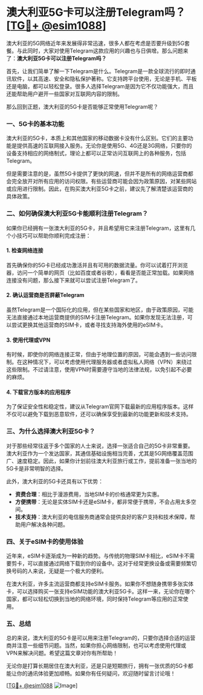 # 澳大利亚5G卡可以注册Telegram吗？[[TG💪+ @esim1088](https://t.me/s/esim1088)]

澳大利亚的5G网络近年来发展得非常迅速，很多人都在考虑是否要升级到5G套餐。与此同时，大家对使用Telegram这款应用的兴趣也与日俱增。那么问题来了：**澳大利亚5G卡可以注册Telegram吗？**

首先，让我们简单了解一下Telegram是什么。Telegram是一款全球流行的即时通讯软件，以其高速、安全和隐私保护著称。它支持跨平台使用，无论是手机、平板还是电脑，都可以轻松登录。很多人选择Telegram是因为它不仅功能强大，而且还能帮助用户避开一些国家对互联网内容的限制。

那么回到正题，澳大利亚的5G卡是否能够正常使用Telegram呢？

### 一、5G卡的基本功能

澳大利亚的5G卡，本质上和其他国家的移动数据卡没有什么区别。它们的主要功能是提供高速的互联网接入服务。无论你是使用5G、4G还是3G网络，只要你的设备支持相应的网络制式，理论上都可以正常访问互联网上的各种服务，包括Telegram。

但是需要注意的是，虽然5G卡提供了更快的网速，但并不是所有的网络运营商都会完全放开对所有应用的访问权限。有些运营商可能会因为政策原因，对某些网站或应用进行限制。因此，在购买澳大利亚5G卡之前，建议先了解清楚该运营商的具体政策。

### 二、如何确保澳大利亚5G卡能顺利注册Telegram？

如果你已经拥有一张澳大利亚的5G卡，并且希望用它来注册Telegram，这里有几个小技巧可以帮助你顺利完成注册：

#### 1. 检查网络连接

首先确保你的5G卡已经成功激活并且有可用的数据流量。你可以试着打开浏览器，访问一个简单的网页（比如百度或者谷歌），看看是否能正常加载。如果网络连接没有问题，那么接下来就可以尝试注册Telegram了。

#### 2. 确认运营商是否屏蔽Telegram

虽然Telegram是一个国际化的应用，但在某些国家和地区，由于政策原因，可能无法直接通过本地运营商提供的SIM卡注册Telegram。如果你发现无法注册，可以尝试更换其他运营商的SIM卡，或者寻找支持海外使用的eSIM卡。

#### 3. 使用代理或VPN

有时候，即使你的网络连接正常，但由于地理位置的原因，可能会遇到一些访问限制。在这种情况下，可以考虑使用代理服务器或者虚拟私人网络（VPN）来绕过这些限制。不过请注意，使用VPN时需要遵守当地的法律法规，以免引起不必要的麻烦。

#### 4. 下载官方版本的应用程序

为了保证安全性和稳定性，建议从Telegram官网下载最新的应用程序版本。这样不仅可以避免下载到恶意软件，还可以确保享受到最新的功能更新和技术支持。

### 三、为什么选择澳大利亚5G卡？

对于那些经常往返于多个国家的人士来说，选择一张适合自己的5G卡非常重要。澳大利亚作为一个发达国家，其通信基础设施相当完善，尤其是5G网络覆盖范围广、速度稳定。因此，如果你计划前往澳大利亚旅行或工作，提前准备一张当地的5G卡是非常明智的选择。

此外，澳大利亚的5G卡还具有以下优势：

- **资费合理**：相比于漫游费用，当地SIM卡的价格通常更为实惠。
- **方便携带**：无论是实体SIM卡还是eSIM卡，都非常便于携带，不会占用太多空间。
- **技术支持**：澳大利亚的电信服务商通常会提供良好的客户支持和技术保障，帮助用户解决各种问题。

### 四、关于eSIM卡的使用体验

近年来，eSIM卡逐渐成为一种新的趋势。与传统的物理SIM卡相比，eSIM卡不需要剪卡，可以直接通过网络下载到你的设备中。这对于经常更换设备或需要频繁切换号码的人来说，无疑是一个极大的便利。

在澳大利亚，许多主流运营商都支持eSIM卡服务。如果你不想随身携带多张实体卡，可以选择购买一张支持eSIM功能的澳大利亚5G卡。这样一来，无论你在哪个国家，都可以轻松切换到当地的网络环境，同时保持Telegram等应用的正常使用。

### 五、总结

总的来说，澳大利亚的5G卡是可以用来注册Telegram的，只要你选择合适的运营商并注意一些细节问题。当然，如果你担心网络限制，也可以考虑使用代理或VPN来解决问题。希望这篇文章对你有所帮助！

无论你是打算长期居住在澳大利亚，还是只是短期旅行，拥有一张优质的5G卡都能让你的通讯体验更加顺畅。如果你有任何疑问，欢迎随时留言讨论哦！

[[TG💪+ @esim1088](https://t.me/s/esim1088) ![Image](https://i.postimg.cc/4NQfJmqS/Snipaste-2025-05-13-00-14-12.png)]